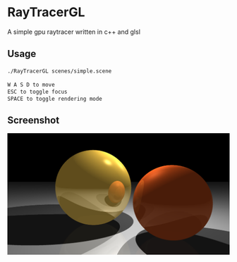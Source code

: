 # RayTracerGL
A simple gpu raytracer written in c++ and glsl
## Usage
```bash
./RayTracerGL scenes/simple.scene
```
	W A S D to move
	ESC to toggle focus
	SPACE to toggle rendering mode
## Screenshot
![alt text](https://raw.githubusercontent.com/AdamYuan/RayTracerGL/master/screenshot.png)
